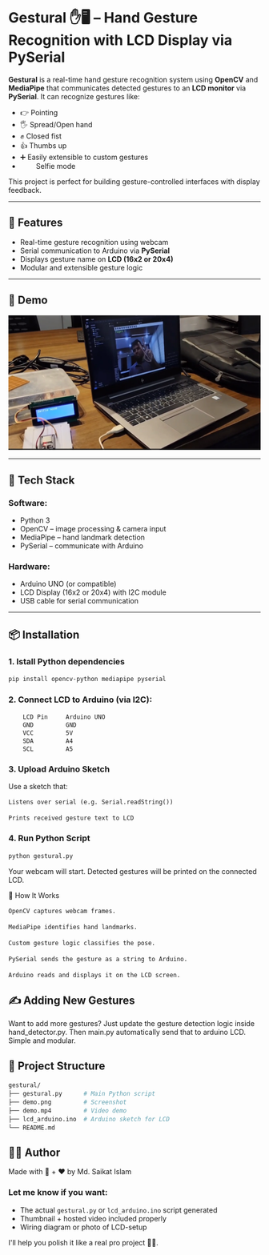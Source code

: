 # Gestural ✋🖥️ – Hand Gesture Recognition with LCD Display via PySerial

**Gestural** is a real-time hand gesture recognition system using **OpenCV** and **MediaPipe** that communicates detected gestures to an **LCD monitor** via **PySerial**. It can recognize gestures like:

- 👉 Pointing
- 🖐️ Spread/Open hand
- ✊ Closed fist
- 👍 Thumbs up
- ➕ Easily extensible to custom gestures
-  &nbsp; &nbsp; &nbsp; &nbsp; Selfie mode

This project is perfect for building gesture-controlled interfaces with display feedback.

---

## 🎯 Features

- Real-time gesture recognition using webcam
- Serial communication to Arduino via **PySerial**
- Displays gesture name on **LCD (16x2 or 20x4)**
- Modular and extensible gesture logic

---

## 📸 Demo


<!-- ![Demo Image](./demo.png) -->

[![Watch the demo Video](./demo.png)](https://github.com/saikat709/gestural-lcd/raw/main/demo.mp4)

---

## 🧰 Tech Stack

### Software:
- Python 3
- OpenCV – image processing & camera input
- MediaPipe – hand landmark detection
- PySerial – communicate with Arduino

### Hardware:
- Arduino UNO (or compatible)
- LCD Display (16x2 or 20x4) with I2C module
- USB cable for serial communication

---

## 📦 Installation

### 1. **Istall Python dependencies**

```bash
pip install opencv-python mediapipe pyserial
```

### 2. **Connect LCD to Arduino (via I2C):**
```
    LCD Pin 	Arduino UNO
    GND    	    GND
    VCC    	    5V
    SDA	        A4
    SCL	        A5
```

### 3. **Upload Arduino Sketch**

Use a sketch that:

    Listens over serial (e.g. Serial.readString())

    Prints received gesture text to LCD


### 4. **Run Python Script**

```bash
python gestural.py
```

Your webcam will start. Detected gestures will be printed on the connected LCD.

🧠 How It Works

    OpenCV captures webcam frames.

    MediaPipe identifies hand landmarks.

    Custom gesture logic classifies the pose.

    PySerial sends the gesture as a string to Arduino.

    Arduino reads and displays it on the LCD screen.


## ✍️ Adding New Gestures

Want to add more gestures? Just update the gesture detection logic inside hand_detector.py. Then main.py automatically send that to arduino LCD. Simple and modular.

## 📂 Project Structure


```bash
gestural/
├── gestural.py      # Main Python script
├── demo.png         # Screenshot
├── demo.mp4         # Video demo
├── lcd_arduino.ino  # Arduino sketch for LCD
└── README.md
```


## 👨‍💻 Author

Made with 🧠 + ❤️ by Md. Saikat Islam


### Let me know if you want:
- The actual `gestural.py` or `lcd_arduino.ino` script generated  
- Thumbnail + hosted video included properly  
- Wiring diagram or photo of LCD-setup  


I'll help you polish it like a real pro project 👨‍🔧.

